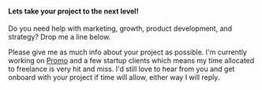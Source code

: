 <h4>Lets take your project to the next level!</h4>

Do you need help with marketing, growth, product development, and strategy? Drop me a line below. 

Please give me as much info about your project as possible. I'm currently working on <a href="http://promo.co">Promo</a> and a few startup clients which means my time allocated to freelance is very hit and miss. I'd still love to hear from you and get onboard with your project if time will allow, either way I will reply.

<br>

<div id="wufoo-m1a9rsor1qv3kuu">
</div>
<div id="wuf-adv" style="font-family:inherit;font-size: small;color:#a7a7a7;text-align:center;display:block;"></div>
<script type="text/javascript">var m1a9rsor1qv3kuu;(function(d, t) {
var s = d.createElement(t), options = {
'userName':'letswatchit',
'formHash':'m1a9rsor1qv3kuu',
'autoResize':true,
'height':'874',
'async':true,
'host':'wufoo.com',
'header':'show',
'ssl':true};
s.src = ('https:' == d.location.protocol ? 'https://' : 'http://') + 'wufoo.com/scripts/embed/form.js';
s.onload = s.onreadystatechange = function() {
var rs = this.readyState; if (rs) if (rs != 'complete') if (rs != 'loaded') return;
try { m1a9rsor1qv3kuu = new WufooForm();m1a9rsor1qv3kuu.initialize(options);m1a9rsor1qv3kuu.display(); } catch (e) {}};
var scr = d.getElementsByTagName(t)[0], par = scr.parentNode; par.insertBefore(s, scr);
})(document, 'script');</script>
